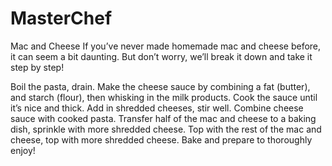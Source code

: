 # MasterChef
Mac and Cheese
If you’ve never made homemade mac and cheese before, it can seem a bit daunting.  But don’t worry, we’ll break it down and take it step by step!

Boil the pasta, drain.
Make the cheese sauce by combining a fat (butter), and starch (flour), then whisking in the milk products.
Cook the sauce until it’s nice and thick.
Add in shredded cheeses, stir well.
Combine cheese sauce with cooked pasta.
Transfer half of the mac and cheese to a baking dish, sprinkle with more shredded cheese.
Top with the rest of the mac and cheese, top with more shredded cheese.
Bake and prepare to thoroughly enjoy!
